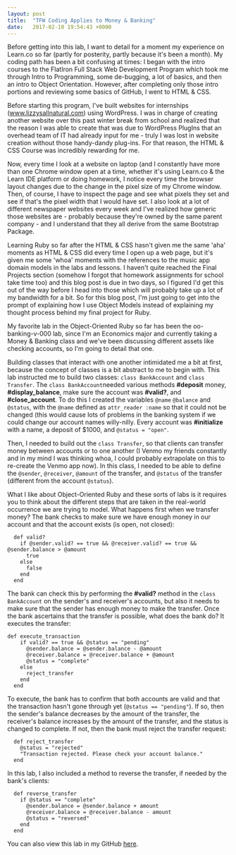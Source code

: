 ```yaml
---
layout: post
title:  "TFW Coding Applies to Money & Banking"
date:   2017-02-10 19:54:43 +0000
---
```


Before getting into this lab, I want to detail for a moment my experience on Learn.co so far (partly for posterity, partly because it's been a month). My coding path has been a bit confusing at times: I began with the intro courses to the FlatIron Full Stack Web Development Program which took me through Intro to Programming, some de-bugging, a lot of basics, and then an intro to Object Orientation. However, after completing only those intro portions and reviewing some basics of GitHub, I went to HTML & CSS. 

Before starting this program, I've built websites for internships (www.lizzysallnatural.com) using WordPress. I was in charge of creating another website over this past winter break from school and realized that the reason I was able to create that was due to WordPress PlugIns that an overhead team of IT had already input for me - truly I was lost in website creation without those handy-dandy plug-ins. For that reason, the HTML & CSS Course was incredibly rewarding for me. 

Now, every time I look at a website on laptop (and I constantly have more than one Chrome window open at a time, whether it's using Learn.co & the Learn IDE platform or doing homework, I notice every time the browser layout changes due to the change in the pixel size of my Chrome window. Then, of course, I have to inspect the page and see what pixels they set and see if that's the pixel width that I would have set. I also look at a lot of different newspaper websites every week and I've realized how generic those websites are - probably because they're owned by the same parent company - and I understand that they all derive from the same Bootstrap Package. 

Learning Ruby so far after the HTML & CSS hasn't given me the same 'aha' moments as HTML & CSS did every time I open up a web page, but it's given me some 'whoa' moments with the references to the music app domain models in the labs and lessons. I haven't quite reached the Final Projects section (somehow I forgot that homework assignments for school take time too) and this blog post is due in two days, so I figured I'd get this out of the way before I head into those which will probably take up a lot of my bandwidth for a bit. So for this blog post, I'm just going to get into the prompt of explaining how I use Object Models instead of explaining my thought process behind my final project for Ruby. 

My favorite lab in the Object-Oriented Ruby so far has been the oo-banking-v-000 lab, since I'm an Economics major and currently taking a Money & Banking class and we've been discussing different assets like checking accounts, so I'm going to detail that one. 

Building classes that interact with one another intimidated me a bit at first, because the concept of classes is a bit abstract to me to begin with. This lab instructed me to build two classes: `class BankAccount` and `class Transfer`. The `class BankAccount`needed various methods **#deposit** money, **#display_balance**, make sure the account was **#valid?**, and **#close_account**. To do this I created the variables `@name` `@balance` and `@status`, with the `@name` defined as `attr_reader :name` so that it could not be changed (this would cause lots of problems in the banking system if we could change our account names willy-nilly. Every account was **#initialize** with a name, a deposit of $1000, and `@status = "open"`. 

Then, I needed to build out the `class Transfer`, so that clients can transfer money between accounts or to one another (I Venmo my friends constantly and in my mind I was thinking whoa, I could probably extrapolate on this to re-create the Venmo app now). In this class, I needed to be able to define the `@sender`, `@receiver`, `@amount` of the transfer, and `@status` of the transfer (different from the account `@status`). 

What I like about Object-Oriented Ruby and these sorts of labs is it requires you to think about the different steps that are taken in the real-world occurrence we are trying to model. What happens first when we transfer money? The bank checks to make sure we have enough money in our account and that the account exists (is open, not closed): 

```
  def valid?
    if @sender.valid? == true && @receiver.valid? == true && @sender.balance > @amount
      true
    else
      false
    end
  end
```

The bank can check this by performing the **#valid?** method in the `class BankAccount` on the sender's and receiver's accounts, but also it needs to make sure that the sender has enough money to make the transfer. Once the bank ascertains that the transfer is possible, what does the bank do? It executes the transfer: 

```
def execute_transaction
    if valid? == true && @status == "pending"
      @sender.balance = @sender.balance - @amount
      @receiver.balance = @receiver.balance + @amount
      @status = "complete"
    else
      reject_transfer
    end
  end
```

To execute, the bank has to confirm that both accounts are valid and that the transaction hasn't gone through yet (`@status == "pending"`). If so, then the sender's balance decreases by the amount of the transfer, the receiver's balance increases by the amount of the transfer, and the status is changed to complete. If not, then the bank must reject the transfer request: 

```
  def reject_transfer
    @status = "rejected"
    "Transaction rejected. Please check your account balance."
  end
```

In this lab, I also included a method to reverse the transfer, if needed by the bank's clients:

```
  def reverse_transfer
    if @status == "complete"
      @sender.balance = @sender.balance + amount
      @receiver.balance = @receiver.balance - amount
      @status = "reversed"
    end
  end
```

You can also view this lab in my GitHub [here](https://github.com/achesky/oo-banking-v-000). 
